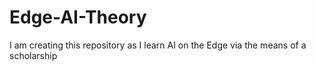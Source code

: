 # Edge-AI-Theory
I am creating this repository as I learn AI on the Edge via the means of a scholarship
